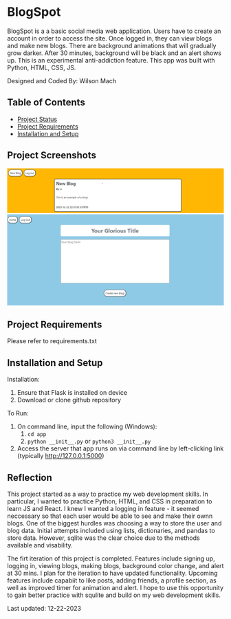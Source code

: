 # BlogSpot

BlogSpot is a a basic social media web application. Users have to create an account in order to access the site. Once logged in, they can view blogs and make new blogs. There are background animations that will gradually grow darker. After 30 minutes, background will be black and an alert shows up. This is an experimental anti-addiction feature. This app was built with Python, HTML, CSS, JS.

Designed and Coded By: Wilson Mach

## Table of Contents

- [Project Status](#project-status)
- [Project Requirements](#project-requirements)
- [Installation and Setup](#installation-and-setup)

## Project Screenshots
![alt text](./images/home.png)
![alt text](./images/new_blog.png)

## Project Requirements

Please refer to requirements.txt 

## Installation and Setup

Installation:
1. Ensure that Flask is installed on device 
2. Download or clone github repository

To Run:
1. On command line, input the following (Windows): 
    1. `cd app`
    2. `python __init__.py` or  `python3 __init__.py`
2. Access the server that app runs on via command line by left-clicking link (typically http://127.0.0.1:5000) 

## Reflection

This project started as a way to practice my web development skills. In particular, I wanted to practice Python, HTML, and CSS in preparation to learn JS and React. I knew I wanted a logging in feature - it seemed neccessary so that each user would be able to see and make their ownn blogs. One of the biggest hurdles was choosing a way to store the user and blog data. Initial attempts included using lists, dictionaries, and pandas to store data. However, sqlite was the clear choice due to the methods available and visability. 

The firt iteration of this project is completed. Features include signing up, logging in, viewing blogs, making blogs, background color change, and alert at 30 mins. I plan for the iteration to have updated functionality. Upcoming features include capabiit to like posts, adding friends, a profile section, as well as improved timer for animation and alert. I hope to use this opportunity to gain better practice with squlite and build on my web development skills. 

Last updated: 12-22-2023